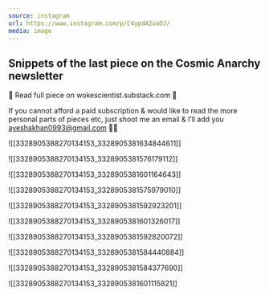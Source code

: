```yaml
---
source: instagram
url: https://www.instagram.com/p/C4ypdA2uaOJ/
media: image
---
```


## Snippets of the last piece on the Cosmic Anarchy newsletter

🌙 Read full piece on wokescientist.substack.com 💫

If you cannot afford a paid subscription & would like to read the more personal parts of pieces etc, just shoot me an email & I’ll add you ayeshakhan0993@gmail.com 🙏🏾

![[3328905388270134153_3328905381634844611]]

![[3328905388270134153_3328905381576179112]]

![[3328905388270134153_3328905381601164643]]

![[3328905388270134153_3328905381575979010]]

![[3328905388270134153_3328905381592923201]]

![[3328905388270134153_3328905381601326017]]

![[3328905388270134153_3328905381592820072]]

![[3328905388270134153_3328905381584440884]]

![[3328905388270134153_3328905381584377690]]

![[3328905388270134153_3328905381601115821]]

